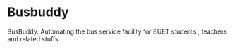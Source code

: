 # Busbuddy 
BusBuddy: Automating the bus service facility for BUET students , teachers and related stuffs. 
